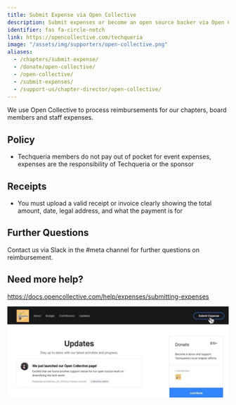 ```yaml
---
title: Submit Expense via Open Collective
description: Submit expenses or become an open source backer via Open Collective.
identifier: fas fa-circle-notch
link: https://opencollective.com/techqueria
image: "/assets/img/supporters/open-collective.png"
aliases:
  - /chapters/submit-expense/
  - /donate/open-collective/
  - /open-collective/
  - /submit-expenses/
  - /support-us/chapter-director/open-collective/
---
```


We use Open Collective to process reimbursements for our chapters, board members and staff expenses.

## Policy

- Techqueria members do not pay out of pocket for event expenses, expenses are the responsibility of Techqueria or the sponsor

## Receipts

- You must upload a valid receipt or invoice clearly showing the total amount, date, legal address, and what the payment is for

## Further Questions

Contact us via Slack in the #meta channel for further questions on reimbursement.

## Need more help?

https://docs.opencollective.com/help/expenses/submitting-expenses

![Submit an expense](/assets/img/donate/open-collective/submit-expense.jpg)
